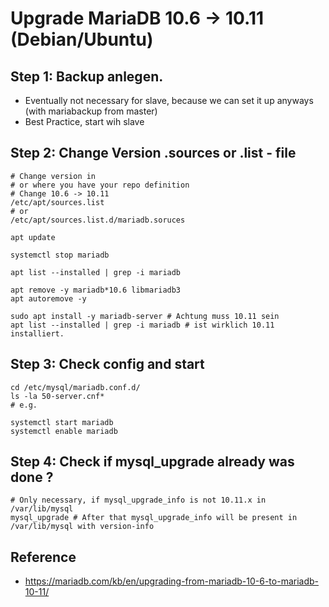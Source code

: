 # Upgrade MariaDB 10.6 -> 10.11 (Debian/Ubuntu) 

## Step 1: Backup anlegen. 

  * Eventually not necessary for slave, because we can set it up anyways (with mariabackup from master)
  * Best Practice, start wih slave 


## Step 2: Change Version .sources or .list - file 

```
# Change version in 
# or where you have your repo definition
# Change 10.6 -> 10.11 
/etc/apt/sources.list
# or 
/etc/apt/sources.list.d/mariadb.soruces 
```

```
apt update
```

```
systemctl stop mariadb 
```

```
apt list --installed | grep -i mariadb
```

```
apt remove -y mariadb*10.6 libmariadb3
apt autoremove -y 
```

```
sudo apt install -y mariadb-server # Achtung muss 10.11 sein 
apt list --installed | grep -i mariadb # ist wirklich 10.11 installiert. 
```

## Step 3: Check config and start 

```
cd /etc/mysql/mariadb.conf.d/
ls -la 50-server.cnf*
# e.g. 
```

```
systemctl start mariadb 
systemctl enable mariadb
```

## Step 4: Check if mysql_upgrade already was done ?  

```
# Only necessary, if mysql_upgrade_info is not 10.11.x in /var/lib/mysql  
mysql_upgrade # After that mysql_upgrade_info will be present in /var/lib/mysql with version-info 
```

## Reference 

  * https://mariadb.com/kb/en/upgrading-from-mariadb-10-6-to-mariadb-10-11/
